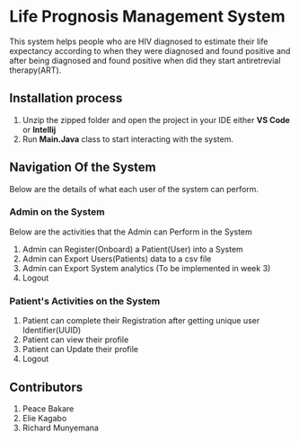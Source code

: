# Life Prognosis Management System
This system helps people who are HIV diagnosed to estimate their
life expectancy according to when they were diagnosed and found
positive and after being diagnosed and found positive when did
they start antiretrevial therapy(ART).

## Installation process

1. Unzip the zipped folder and open the project in your IDE either __VS Code__ or __Intellij__
2. Run __Main.Java__ class to start interacting with the system.

## Navigation Of the System

Below are the details of what each user of the system can perform.

### Admin on the System

Below are the activities that the Admin can Perform in the System

1. Admin can Register(Onboard) a Patient(User) into a System
2. Admin can Export Users(Patients) data to a csv file
3. Admin can Export System analytics (To be implemented in week 3)
4. Logout

### Patient's Activities on the System

1. Patient can complete their Registration after getting unique user Identifier(UUID)
2. Patient can view their profile
3. Patient can Update their profile
4. Logout

## Contributors

1. Peace Bakare
2. Elie Kagabo
3. Richard Munyemana

